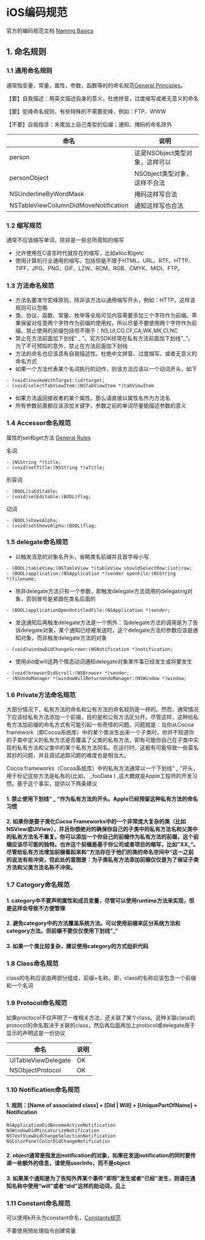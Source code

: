 # iOS编码规范

官方的编码规范文档 [Naming Basics](https://developer.apple.com/library/content/documentation/Cocoa/Conceptual/CodingGuidelines/Articles/NamingBasics.html)

## 1. 命名规则

### 1.1 通用命名规则

  通常指变量，常量，属性，参数，函数等的的命名规范[General Principles](https://developer.apple.com/library/content/documentation/Cocoa/Conceptual/CodingGuidelines/Articles/NamingBasics.html#//apple_ref/doc/uid/20001281-1001751)。
  
  【要】自我描述：用英文描述自身的意义，杜绝拼音，过度缩写或者无意义的命名
  
  【要】驼峰命名规则，有些特殊的不需要驼峰，例如：FTP、WWW
  
  【不要】自我指涉：末尾加上自己类型的后缀；通知、掩码的命名除外
  
命名       |说明          
------- | --------------
person|这是NSObject类型对象，这样可以
personObject|NSObject类型对象，这样不合法
NSUnderlineByWordMask|掩码这样写合法
NSTableViewColumnDidMoveNotification|通知这样写也合法

### 1.2 缩写规范

  通常不应该缩写单词，除非是一些总所周知的缩写
  
  * 允许使用在C语言时代就存在的缩写，比如alloc和getc
  * 使用计算机行业通用的缩写。包括但是不限于HTML、URL、RTF、HTTP、TIFF、JPG、PNG、GIF、LZW、ROM、RGB、CMYK、MIDI、FTP。

### 1.3 方法命名规范

* 方法名要准守驼峰原则，除非该方法以通用缩写开头，例如：HTTP，这样该规则可以忽略
* 类、协议、函数、常量、枚举等全局可见内容需要添加三个字符作为前缀。苹果保留对任意两个字符作为前缀的使用权。所以尽量不要使用两个字符作为前缀。禁止使用的前缀包括但不限于：NS,UI,CG,CF,CA,WK,MK,CI,NC
* 禁止在方法前面加下划线“ _ ”。官方SDK经常在私有方法前面加下划线"_"。为了不可预知的意外，禁止在方法前面加下划线
* 方法的命名也应该具有自我描述性。杜绝中文拼音、过度缩写、或者无意义的命名方式
* 如果一个方法代表某个名词执行的动作，则该方法应该以一个动词开头，如下

```
- (void)invokeWithTarget:(id)target;
- (void)selectTabViewItem:(NSTabViewItem *)tabViewItem
```

* 如果方法返回接收者的某个属性，那么请直接以属性名作为方法名
* 所有参数前面都应该添加关键字，参数之前的单词尽量能描述参数的意义

### 1.4 Accessor命名规范

属性的set和get方法 [General Rules](https://developer.apple.com/library/content/documentation/Cocoa/Conceptual/CodingGuidelines/Articles/NamingMethods.html)

名词

```
- (NSString *)title;
- (void)setTitle:(NSString *)aTitle;
```

形容词

```
- (BOOL)isEditable;
- (void)setEditable:(BOOL)flag;
```

动词

```
- (BOOL)showsAlpha;
- (void)setShowsAlpha:(BOOL)flag;
```

### 1.5 delegate命名规范

* 以触发消息的对象名开头，省略类名前缀并且首字母小写

```
- (BOOL)tableView:(NSTableView *)tableView shouldSelectRow:(int)row;
- (BOOL)application:(NSApplication *)sender openFile:(NSString *)filename;
```

* 除非delegate方法只有一个参数，即触发delegate方法调用的delegating对象，否则冒号是紧跟在类名后面的

```
- (BOOL)applicationOpenUntitledFile:(NSApplication *)sender;
```

* 发送通知后再触发delegate方法是一个例外：当delegate方法的调用是为了告诉delegate对象，某个通知已经被发送时，这个delegate方法的参数应该是通知对象，而非触发delegate方法的对象

```
- (void)windowDidChangeScreen:(NSNotification *)notification;
```

* 使用did或will这两个情态动词通知delegate对象某件事已经发生或将要发生

```
- (void)browserDidScroll:(NSBrowser *)sender;
- (NSUndoManager *)windowWillReturnUndoManager:(NSWindow *)window;
```

### 1.6 Private方法命名规范

大部分情况下，私有方法的命名和公有方法的命名规则是一样的。然而，通常情况下应该给私有方法添加一个前缀，目的是和公有方法区分开。尽管这样，这种给私有方法加前缀的命名方式有可能引起一些奇怪的问题。问题就是：当你从Cocoa framework（即Cocoa系统库）中的某个类派生出来一个子类时，你并不知道你的子类中定义的私有方法是否覆盖了父类的私有方法，即有可能你自己在子类中实现的私有方法和父类中的某个私有方法同名。在运行时，这极有可能导致一些莫名其妙的问题，并且调试追踪问题的难度也是相当大。

Cocoa frameworks（Cocoa系统库）中的私有方法通常以一个下划线“ _ ”开头，用于标记这些方法是私有的(比如， _fooData ) ,这大概就是Apple工程师的开发习惯。基于这个事实，提供以下两条建议

#### 1. 禁止使用下划线“ _ “作为私有方法的开头。Apple已经预留这种私有方法的命名习惯
#### 2. 如果你是要子类化Cocoa Frameworks中的一个非常庞大复杂的类（比如NSView或UIView），并且你想绝对的确保你自己的子类中的私有方法名和父类中的私有方法名不重复。你可以添加一个你自己的前缀作为私有方法的前缀，这个前缀应该尽可能的独特。也许这个前缀是基于你公司或者项目的缩写，比如”XX_“。尽管给私有方法增加前缀看起来和”方法存在于他们的类的命名空间中“这一之前的说法有些冲突，但此处的意图是：为子类私有方法添加前缀仅仅是为了保证子类方法和父类方法名称不冲突。

### 1.7 Catogory命名规范

#### 1. category中不要声明属性和成员变量，尽管可以使用runtime方法来实现，但是这样会导致不方便管理
#### 2. 避免category中的方法覆盖系统方法。可以使用前缀来区分系统方法和category方法。但前缀不要仅仅使用下划线”_“
#### 3. 如果一个类比较复杂，建议使用category的方式组织代码

### 1.8 Class命名规范

class的名称应该由两部分组成，前缀+名称。即，class的名称应该包含一个前缀和一个名词

### 1.9 Protocol命名规范

如果proctocol不仅声明了一堆相关方法，还关联了某个class。这种关联class的protocol的命名取决于关联的class，然后再后面再加上protocol或delegate用于显示的声明这是一份协议

命名  | 说明
---- | -----
UITableViewDelegate    |   OK
NSObjectProtocol      |    OK

### 1.10 Notification命名规范

#### 1. 规则：[Name of associated class] + [Did | Will] + [UniquePartOfName] + Notification

```
NSApplicationDidBecomeActiveNotification
NSWindowDidMiniaturizeNotification
NSTextViewDidChangeSelectionNotification
NSColorPanelColorDidChangeNotification
```

#### 2. object通常是指发出notification的对象，如果在发送notification的同时要传递一些额外的信息，请使用userInfo，而不是object

#### 3. 如果某个通知是为了告知外界某个事件"即将"发生或者"已经"发生，则请在通知名称中使用“will”或者“did”这样的助动词，见上

### 1.11 Constant命名规范

可以使用k开头为constant命名，[Constants规范](https://developer.apple.com/library/content/documentation/Cocoa/Conceptual/CodingGuidelines/Articles/NamingIvarsAndTypes.html)

不要使用预处理指令创建常量

